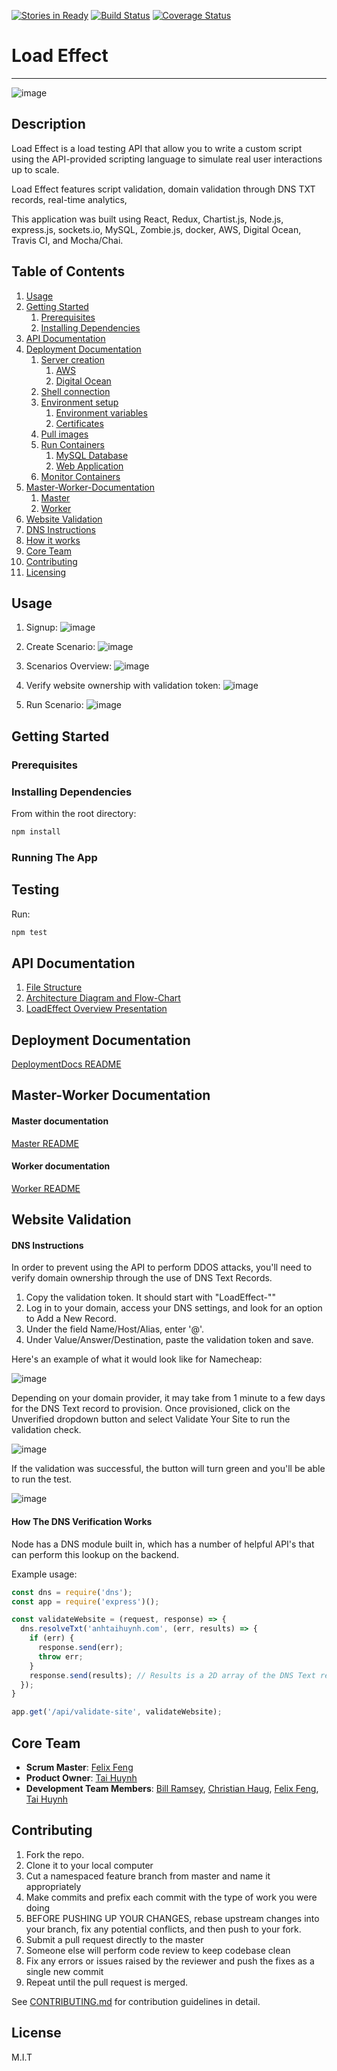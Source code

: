 [![Stories in Ready](https://badge.waffle.io/QuattroSquadra/LoadTestingApp.png?label=ready&title=Ready)](https://waffle.io/QuattroSquadra/LoadTestingApp)  [![Build Status](https://travis-ci.org/Auklets/LoadEffect.svg?branch=master)](https://travis-ci.org/Auklets/LoadEffect) [![Coverage Status](https://coveralls.io/repos/github/Auklets/LoadEffect/badge.svg?branch=master)](https://coveralls.io/github/Auklets/LoadEffect?branch=master)
# Load Effect
---
![image](https://cloud.githubusercontent.com/assets/10008938/16785419/d8669496-4842-11e6-8e66-faa7f9162e5b.png)

## Description
Load Effect is a load testing API that allow you to write a custom script using the API-provided scripting language to simulate real user interactions up to scale.

Load Effect features script validation, domain validation through DNS TXT records, real-time analytics,

This application was built using React, Redux, Chartist.js, Node.js, express.js, sockets.io, MySQL, Zombie.js, docker, AWS, Digital Ocean, Travis CI, and Mocha/Chai.

## Table of Contents

1. [Usage](#usage)
1. [Getting Started](#getting-started)
    1. [Prerequisites](#prerequisites)
    1. [Installing Dependencies](#installing-dependencies)
1. [API Documentation](#api-documentation)
1. [Deployment Documentation](#deployment-documentation)
    1. [Server creation](#server-creation)
        1. [AWS](#AWS)
        2. [Digital Ocean](#digital-ocean)
    1. [Shell connection](#shell-connection)
    1. [Environment setup](#environment-setup)
        1. [Environment variables](#environment-variables)
        1. [Certificates](#certificates)
    1. [Pull images](#pull-images)
    1. [Run Containers](#run-containers)
        1. [MySQL Database](#mysql-database)
        2. [Web Application](#web-application)
    1. [Monitor Containers](#monitor-containers)
1. [Master-Worker-Documentation](#worker-master-documentation)
    1. [Master](#master)
    2. [Worker](#worker)
1. [Website Validation](#website-validation)
  1. [DNS Instructions](#dns-instructions)
  1. [How it works](#how-the-dns-verification-works)
1. [Core Team](#core-team)
1. [Contributing](#contributing)
1. [Licensing](#license)

## Usage

1. Signup:
![image](https://cloud.githubusercontent.com/assets/10008938/16785401/bb511980-4842-11e6-955c-34952d19d33a.png)

2. Create Scenario:
![image](https://cloud.githubusercontent.com/assets/10008938/16785095/12ce6aac-4841-11e6-80f5-9f74be469158.png)

3. Scenarios Overview:
![image](https://cloud.githubusercontent.com/assets/10008938/16785327/4bea9a62-4842-11e6-9f26-156bfd5a415b.png)

4. Verify website ownership with validation token:
![image](https://cloud.githubusercontent.com/assets/10008938/16788024/fc56f8c4-4855-11e6-94bc-987e40f65bd2.png)

5. Run Scenario:
![image](https://cloud.githubusercontent.com/assets/10008938/16786320/b7ddd396-4848-11e6-883f-b12dbdea6835.gif)

## Getting Started

### Prerequisites

### Installing Dependencies

From within the root directory:

```sh
npm install
```

### Running The App

## Testing

Run:
```sh
npm test
```
## API Documentation

1. [File Structure](/documentation/FILE-STRUCTURE.md)
1. [Architecture Diagram and Flow-Chart](/documentation/ARCHITECTURE-DIAGRAMS.md)
1. [LoadEffect Overview Presentation](https://docs.google.com/presentation/d/1FYygaxJOOlUx61Xl1JGpWn2k684BjZoxiTSG3lEw_PA/edit?usp=sharing)

## Deployment Documentation

[DeploymentDocs README](https://github.com/Auklets/DeploymentDocs/README.md)

## Master-Worker Documentation

#### Master documentation
[Master README](https://github.com/Auklets/LoadMaster/README.md)

#### Worker documentation
[Worker README](https://github.com/Auklets/LoadWorker/README.md)

## Website Validation

#### DNS Instructions
In order to prevent using the API to perform DDOS attacks, you'll need to verify domain ownership through the use of DNS Text Records.


1. Copy the validation token. It should start with "LoadEffect-""
1. Log in to your domain, access your DNS settings, and look for an option to Add a New Record.
1. Under the field Name/Host/Alias, enter '@'.
1. Under Value/Answer/Destination, paste the validation token and save.

Here's an example of what it would look like for Namecheap:

![image](https://cloud.githubusercontent.com/assets/15970451/16813832/29bf274a-48e8-11e6-9e75-adc8dd795c7c.png)


Depending on your domain provider, it may take from 1 minute to a few days for the DNS Text record to provision. Once provisioned, click on the Unverified dropdown button and select Validate Your Site to run the validation check.

![image](https://cloud.githubusercontent.com/assets/15970451/16816597/71391cd8-48f3-11e6-8bc6-4bcc148eeb85.png)


If the validation was successful, the button will turn green and you'll be able to run the test.

![image](https://cloud.githubusercontent.com/assets/15970451/16816850/d4b4d1e8-48f4-11e6-93a9-dff6ba553d32.png)

#### How The DNS Verification Works

Node has a DNS module built in, which has a number of helpful API's that can perform this lookup on the backend.

Example usage:

```javascript
const dns = require('dns');
const app = require('express')();

const validateWebsite = (request, response) => {
  dns.resolveTxt('anhtaihuynh.com', (err, results) => {
    if (err) {
      response.send(err);
      throw err;
    }
    response.send(results); // Results is a 2D array of the DNS Text record values for the input url
  });
}

app.get('/api/validate-site', validateWebsite);

```


## Core Team

  - __Scrum Master__: [Felix Feng](https://github.com/felix2feng)
  - __Product Owner__: [Tai Huynh](https://github.com/anhtaiH)
  - __Development Team Members__: [Bill Ramsey](https://github.com/billramsey), [Christian Haug](https://github.com/cshg), [Felix Feng](https://github.com/felix2feng), [Tai Huynh](https://github.com/anhtaiH)

## Contributing

1. Fork the repo.
1. Clone it to your local computer
1. Cut a namespaced feature branch from master and name it appropriately
1. Make commits and prefix each commit with the type of work you were doing
1. BEFORE PUSHING UP YOUR CHANGES, rebase upstream changes into your branch, fix any potential conflicts, and then push to your fork.
1. Submit a pull request directly to the master
1. Someone else will perform code review to keep codebase clean
1. Fix any errors or issues raised by the reviewer and push the fixes as a single new commit
1. Repeat until the pull request is merged.

See [CONTRIBUTING.md](_CONTRIBUTING.md) for contribution guidelines in detail.

## License

M.I.T
